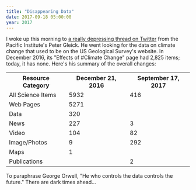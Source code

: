 ```yaml
---
title: "Disappearing Data"
date: 2017-09-18 05:00:00
year: 2017
---
```


I woke up this morning to [a really depressing thread on Twitter](https://twitter.com/PeterGleick/status/909588979661574145)
from the Pacific Institute's Peter Gleick.
He went looking for the data on climate change that used to be on the US Geological Survey's website.
In December 2016,
its "Effects of #Climate Change" page had 2,825 items;
today, it has none.
Here's his summary of the overall changes:

<table class="table table-striped">
  <tr><th>Resource Category</th><th>December 21, 2016</th><th>September 17, 2017</th></tr>
  <tr><td>All Science Items</td><td>5932</td><td>416</td></tr>
  <tr><td>Web Pages</td><td>5271</td><td></td></tr>
  <tr><td>Data</td><td>320</td><td></td></tr>
  <tr><td>News</td><td>227</td><td>3</td></tr>
  <tr><td>Video</td><td>104</td><td>82</td></tr>
  <tr><td>Image/Photos</td><td>9</td><td>292</td></tr>
  <tr><td>Maps</td><td>1</td><td></td></tr>
  <tr><td>Publications</td><td></td><td>2</td></tr>
</table>

To paraphrase George Orwell,
"He who controls the data controls the future."
There are dark times ahead…
